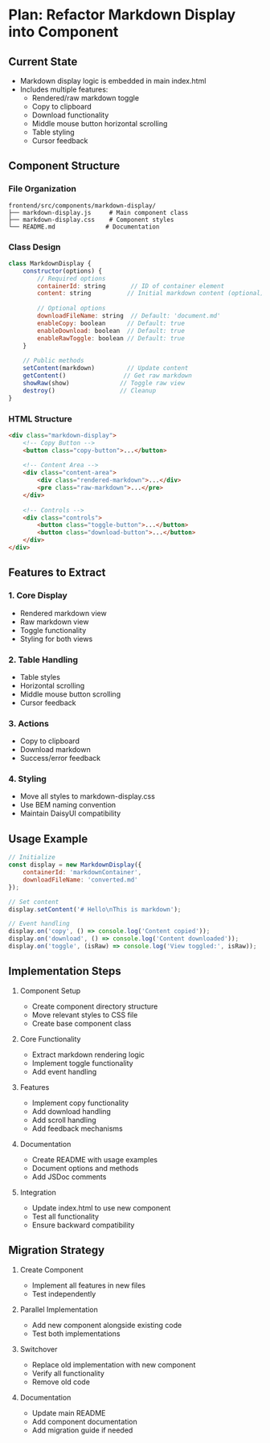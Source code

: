 # Plan: Refactor Markdown Display into Component

## Current State
- Markdown display logic is embedded in main index.html
- Includes multiple features:
  - Rendered/raw markdown toggle
  - Copy to clipboard
  - Download functionality
  - Middle mouse button horizontal scrolling
  - Table styling
  - Cursor feedback

## Component Structure

### File Organization
```
frontend/src/components/markdown-display/
├── markdown-display.js     # Main component class
├── markdown-display.css    # Component styles
└── README.md              # Documentation
```

### Class Design
```javascript
class MarkdownDisplay {
    constructor(options) {
        // Required options
        containerId: string       // ID of container element
        content: string          // Initial markdown content (optional)
        
        // Optional options
        downloadFileName: string  // Default: 'document.md'
        enableCopy: boolean      // Default: true
        enableDownload: boolean  // Default: true
        enableRawToggle: boolean // Default: true
    }
    
    // Public methods
    setContent(markdown)         // Update content
    getContent()                // Get raw markdown
    showRaw(show)              // Toggle raw view
    destroy()                  // Cleanup
}
```

### HTML Structure
```html
<div class="markdown-display">
    <!-- Copy Button -->
    <button class="copy-button">...</button>
    
    <!-- Content Area -->
    <div class="content-area">
        <div class="rendered-markdown">...</div>
        <pre class="raw-markdown">...</pre>
    </div>
    
    <!-- Controls -->
    <div class="controls">
        <button class="toggle-button">...</button>
        <button class="download-button">...</button>
    </div>
</div>
```

## Features to Extract

### 1. Core Display
- Rendered markdown view
- Raw markdown view
- Toggle functionality
- Styling for both views

### 2. Table Handling
- Table styles
- Horizontal scrolling
- Middle mouse button scrolling
- Cursor feedback

### 3. Actions
- Copy to clipboard
- Download markdown
- Success/error feedback

### 4. Styling
- Move all styles to markdown-display.css
- Use BEM naming convention
- Maintain DaisyUI compatibility

## Usage Example
```javascript
// Initialize
const display = new MarkdownDisplay({
    containerId: 'markdownContainer',
    downloadFileName: 'converted.md'
});

// Set content
display.setContent('# Hello\nThis is markdown');

// Event handling
display.on('copy', () => console.log('Content copied'));
display.on('download', () => console.log('Content downloaded'));
display.on('toggle', (isRaw) => console.log('View toggled:', isRaw));
```

## Implementation Steps

1. Component Setup
   - Create component directory structure
   - Move relevant styles to CSS file
   - Create base component class

2. Core Functionality
   - Extract markdown rendering logic
   - Implement toggle functionality
   - Add event handling

3. Features
   - Implement copy functionality
   - Add download handling
   - Add scroll handling
   - Add feedback mechanisms

4. Documentation
   - Create README with usage examples
   - Document options and methods
   - Add JSDoc comments

5. Integration
   - Update index.html to use new component
   - Test all functionality
   - Ensure backward compatibility

## Migration Strategy

1. Create Component
   - Implement all features in new files
   - Test independently

2. Parallel Implementation
   - Add new component alongside existing code
   - Test both implementations

3. Switchover
   - Replace old implementation with new component
   - Verify all functionality
   - Remove old code

4. Documentation
   - Update main README
   - Add component documentation
   - Add migration guide if needed